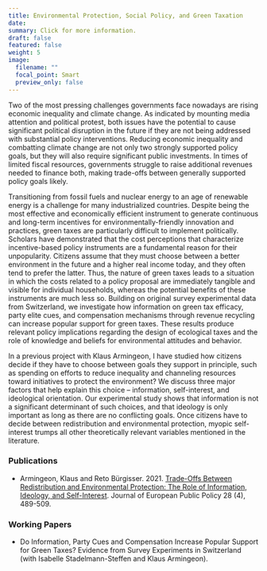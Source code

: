 ```yaml
---
title: Environmental Protection, Social Policy, and Green Taxation
date: 
summary: Click for more information.
draft: false
featured: false
weight: 5
image:
  filename: ""
  focal_point: Smart
  preview_only: false
---
```


Two of the most pressing challenges governments face nowadays are rising economic inequality and climate change. As indicated by mounting media attention and political protest, both issues have the potential to cause significant political disruption in the future if they are not being addressed with substantial policy interventions. Reducing economic inequality and combatting climate change are not only two strongly supported policy goals, but they will also require significant public investments. In times of limited fiscal resources, governments struggle to raise additional revenues needed to finance both, making trade-offs between generally supported policy goals likely.

Transitioning from fossil fuels and nuclear energy to an age of renewable energy is a challenge for many industrialized countries. Despite being the most effective and economically efficient instrument to generate continuous and long-term incentives for environmentally-friendly innovation and practices, green taxes are particularly difficult to implement politically. Scholars have demonstrated that the cost perceptions that characterize incentive-based policy instruments are a fundamental reason for their unpopularity. Citizens assume that they must choose between a better environment in the future and a higher real income today, and they often tend to prefer the latter. Thus, the nature of green taxes leads to a situation in which the costs related to a policy proposal are immediately tangible and visible for individual households, whereas the potential benefits of these instruments are much less so. Building on original survey experimental data from Switzerland, we investigate how information on green tax efficacy, party elite cues, and compensation mechanisms through revenue recycling can increase popular support for green taxes. These results produce relevant policy implications regarding the design of ecological taxes and the role of knowledge and beliefs for environmental attitudes and behavior. 

In a previous project with Klaus Armingeon, I have studied how citizens decide if they have to choose between goals they support in principle, such as spending on efforts to reduce inequality and channeling resources toward initiatives to protect the environment? We discuss three major factors that help explain this choice – information, self-interest, and ideological orientation. Our experimental study shows that information is not a significant determinant of such choices, and that ideology is only important as long as there are no conflicting goals. Once citizens have to decide between redistribution and environmental protection, myopic self-interest trumps all other theoretically relevant variables mentioned in the literature.

### Publications

* Armingeon, Klaus and Reto Bürgisser. 2021. [Trade-Offs Between Redistribution and Environmental Protection: The Role of Information, Ideology, and Self-Interest](https://doi.org/10.1080/13501763.2020.1749715). Journal of European Public Policy 28 (4), 489-509.

### Working Papers

* Do Information, Party Cues and Compensation Increase Popular Support for Green Taxes? Evidence from Survey Experiments in Switzerland (with Isabelle Stadelmann-Steffen and Klaus Armingeon).

